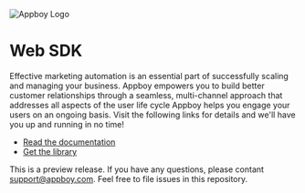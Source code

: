 ![Appboy Logo](https://github.com/Appboy/appboy-web-sdk/blob/master/Appboy_Logo_Smiley_Red.png)

# Web SDK

Effective marketing automation is an essential part of successfully scaling and managing your business. Appboy empowers you to build better customer relationships through a seamless, multi-channel approach that addresses all aspects of the user life cycle Appboy helps you engage your users on an ongoing basis. Visit the following links for details and we'll have you up and running in no time!

- [Read the documentation](https://js.appboycdn.com/web-sdk/0.0/doc/module-appboy.html)
- [Get the library](https://js.appboycdn.com/web-sdk/0.0/appboy.min.js)

This is a preview release. If you have any questions, please contant support@appboy.com. Feel free to file issues in this repository.
